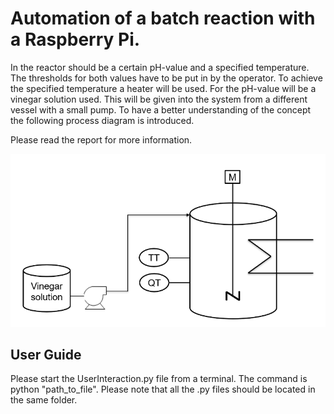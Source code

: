 # Automation of a batch reaction with a Raspberry Pi.

In the reactor should be a certain pH-value and a specified temperature. The thresholds for both values have to be put in by the operator. To achieve the specified temperature a heater will be used. For the pH-value will be a vinegar solution used. This will be given into the system from a different vessel with a small pump. To have a better understanding of the concept the following process diagram is introduced.

Please read the report for more information. 

![](Concept.png)

## User Guide
Please start the UserInteraction.py file from a terminal. The command is python "path_to_file". Please note that all the .py files should be located in the same folder. 
